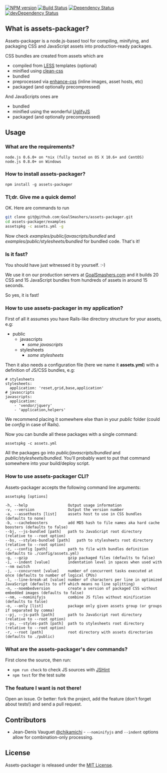 [![NPM version](https://badge.fury.io/js/assets-packager.png)](https://badge.fury.io/js/assets-packager)
[![Build Status](https://secure.travis-ci.org/GoalSmashers/assets-packager.png)](https://travis-ci.org/GoalSmashers/assets-packager)
[![Dependency Status](https://david-dm.org/GoalSmashers/assets-packager.png?theme=shields.io)](https://david-dm.org/GoalSmashers/assets-packager)
[![devDependency Status](https://david-dm.org/GoalSmashers/assets-packager/dev-status.png?theme=shields.io)](https://david-dm.org/GoalSmashers/assets-packager#info=devDependencies)

## What is assets-packager?

Assets-packager is a node.js-based tool for compiling, minifying, and packaging
CSS and JavaScript assets into production-ready packages.

CSS bundles are created from assets which are

* compiled from [LESS](https://github.com/cloudhead/less.js) templates (optional)
* minified using [clean-css](https://github.com/GoalSmashers/clean-css)
* bundled
* preprocessed via [enhance-css](https://github.com/GoalSmashers/enhance-css)
  (inline images, asset hosts, etc)
* packaged (and optionally precompressed)

And JavaScripts ones are

* bundled
* minified using the wonderful [UglifyJS](https://github.com/mishoo/UglifyJS)
* packaged (and optionally precompressed)


## Usage

### What are the requirements?

```
node.js 0.6.0+ on *nix (fully tested on OS X 10.6+ and CentOS)
node.js 0.8.0+ on Windows
```

### How to install assets-packager?

```
npm install -g assets-packager
```

### Tl;dr. Give me a quick demo!

OK. Here are commands to run

```bash
git clone git@github.com:GoalSmashers/assets-packager.git
cd assets-packager/examples
assetspkg -c assets.yml -g
```

Now check _examples/public/javascripts/bundled_ and _examples/public/stylesheets/bundled_ for bundled code.
That's it!

### Is it fast?

You should have just witnessed it by yourself. :-)

We use it on our production servers at [GoalSmashers.com](http://goalsmashers.com)
and it builds 20 CSS and 15 JavaScript bundles from hundreds of assets in around 15 seconds.

So yes, it is fast!

### How to use assets-packager in my application?

First of all it assumes you have Rails-like directory structure for your assets, e.g:

- public
    - javascripts
        - _some javascripts_
    - stylesheets
        - _some stylesheets_

Then it also needs a configuration file (here we name it **assets.yml**)
with a definition of JS/CSS bundles, e.g:

```
# stylesheets
stylesheets:
  application: 'reset,grid,base,application'
# javascripts
javascripts:
  application:
    - 'vendor/jquery'
    - 'application,helpers'
```

We recommend placing it somewhere else than in your _public_ folder (could be _config_ in case of Rails).

Now you can bundle all these packages with a single command:

```
assetspkg -c assets.yml
```

All the packages go into _public/javascripts/bundled_ and _public/stylesheets/bundled_.
You'll probably want to put that command somewhere into your build/deploy script.

### How to use assets-packager CLI?

Assets-packager accepts the following command line arguments:

```
assetspkg [options]

-h, --help                  Output usage information
-v, --version               Output the version number
-a, --assethosts [list]     assets host to use in CSS bundles (defaults to none)
-b, --cacheboosters         add MD5 hash to file names aka hard cache boosters (defaults to false)
--bj, --js-bundled [path]   path to JavaScript root directory (relative to --root option)
--bs, --styles-bundled [path]   path to stylesheets root directory (relative to --root option)
-c, --config [path]         path to file with bundles definition (defaults to ./config/assets.yml)
-g, --gzip                  gzip packaged files (defaults to false)
-i, --indent [value]        indentation level in spaces when used with --nm switch
-j, --concurrent [value]    number of concurrent tasks executed at once (defaults to number of logical CPUs)
-l, --line-break-at [value] number of characters per line in optimized JavaScript (defaults to off which means no line splitting)
-n, --noembedversion        create a version of packaged CSS without embedded images (defaults to false)
--nm, --nominifyjs          combine JS files without minification (defaults to false)
-o, --only [list]           package only given assets group (or groups if separated by comma)
--pj, --js-path [path]      path to JavaScript root directory (relative to --root option)
--ps, --styles-path [path]  path to stylesheets root directory (relative to --root option)
-r, --root [path]           root directory with assets directories (defaults to ./public)
```

### What are the assets-packager's dev commands?

First clone the source, then run:

* `npm run check` to check JS sources with [JSHint](https://github.com/jshint/jshint/)
* `npm test` for the test suite

### The feature I want is not there!

Open an issue. Or better: fork the project, add the feature
(don't forget about tests!) and send a pull request.


## Contributors

* Jean-Denis Vauguet [@chikamichi](https://github.com/chikamichi) - `--nominifyjs` and `--indent` options allow for combination-only processing.


## License

Assets-packager is released under the [MIT License](https://github.com/GoalSmashers/assets-packager/blob/master/LICENSE).
